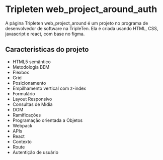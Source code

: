 # Tripleten web_project_around_auth

A página Tripleten web_project_around é um projeto no programa de desenvolvedor de software na TripleTen. Ela é criada usando HTML, CSS, javascript e react, com base no figma.

## Características do projeto

- HTML5 semântico
- Metodologia BEM
- Flexbox
- Grid
- Posicionamento
- Empilhamento vertical com z-index
- Formulário
- Layout Responsivo
- Consultas de Mídia
- DOM
- Ramificações
- Programação orientada a Objetos
- Webpack
- APIs
- React
- Contexto
- Route
- Autentição de usuário